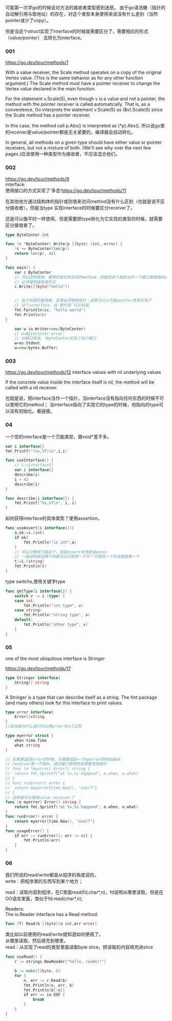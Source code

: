 可能第一次学go的时候会对方法的接收者类型感到迷惑。
由于go语法糖（指针的自动解引用与取地址）的存在，对这个类型本身使用来说没有什么差别（当然pointer减少了copy）。

但是当这个struct实现了interface的时候就需要区分了，需要相应的形式（value/pointer）
去转化为interface。


### 001
https://go.dev/tour/methods/1

With a value receiver, the Scale method operates on a copy of the original Vertex value. (This is the same behavior as for any other function argument.) The Scale method must have a pointer receiver to change the Vertex value declared in the main function.

For the statement v.Scale(5), even though v is a value and not a pointer, the method with the pointer receiver is called automatically. That is, as a convenience, Go interprets the statement v.Scale(5) as (&v).Scale(5) since the Scale method has a pointer receiver.

In this case, the method call p.Abs() is interpreted as (*p).Abs().
所以说go里的receiver是value/pointer都是无关紧要的，编译器会自动转化。

In general, all methods on a given type should have either value or pointer receivers, but not a mixture of both. (We'll see why over the next few pages.)应该使用一种类型作为接收者，不应该混合他们。
### 002

https://go.dev/tour/methods/9          
interface:      
使用接口的方式实现了‘多态’https://go.dev/tour/methods/11

在其他地方通过结构体的指针或则值来访问method没有什么区别（也就是说不区分接收者），但是当type
实现interface的时候要区分receiver了。

还是可以像平时一样使用，但是需要把type转化为它实现的类型的时候，就需要区分接收者了。
```go
type ByteConter int

func (c *ByteConter) Write(p []byte) (int, error) {
	*c += ByteConter(len(p))
	return len(p), nil
}

func main() {
	var c ByteConter
	// 可以这样使用，使用的是它所实现的method，但是把这个类转当作一个接口来使用的话
	// 必须使用接收者形式
	c.Write([]byte("hello"))


	// 由于前面的接收者，这里必须使用指针；这里可以认为是pointer类型实现了
	// 这个interface，由‘替代性’可以知道。
	fmt.Fprintln(&c, "hello world")
	fmt.Println(c)
}

	var w io.Writer=new(ByteConter)
	// w=ByteConter error:
	// 对接口来说，*ByteConter实现了这个接口
	w=os.Stdout
	w=new(bytes.Buffer)
```

### 003


https://go.dev/tour/methods/12  interface values with nil underlying values        

If the concrete value inside the interface itself is nil, the method will be called with a nil receiver.

也就是说，把interface当作一个指针，当interface没有指向任何东西的时候不可以使用它的method；
当interface指向了实现它的type的时候，他指向的type可以没有初始化。看链接。


### 04
一个空的interface是一个万能类型，跟void*差不多。
```go
var i interface{}
fmt.Printf("(%v,%T)\n",i,i)

func useInterface() {
	// i:=interface{}
	var i interface{}
	describe(i)
	i = 42
	describe(i)
}

func describe(i interface{}) {
	fmt.Printf("%v,%T\n", i, i)
}

```

如何获得interface的具体类型？使用assertion。
```go
func useAssert(i interface{}){
	a,ok:=i.(int)
	if ok{
		fmt.Println("is int",a)
    }
    // 可以只使用下面这个，但是assert失败就会panic
    // 一般这种返回两个的都可以只使用一个吗？只使用一个的话就是第一个
	t:=i.(string)
	fmt.Println(t)
}
```

type switchs,使用关键字type
```go
func getType(i interface{}) {
	switch v := i.(type) {
	case int:
		fmt.Println("int type", v)
	case string:
		fmt.Println("string type", v)
	default:
		fmt.Println("other type", v)
	}
}
```

### 05
one of the most ubiquitous interface is Stringer

https://go.dev/tour/methods/17
```go
type Stringer interface{
    String() string
}
```
A Stringer is a type that can describe itself as a string. The fmt package (and many others) look for this interface to print values.



```go
type error interface{
    Error()string
}
//这也是为什么我们可以把error与nil比较

type myerror struct {
	when time.Time
	what string
}

// 在需要返回error的时候，只需要返回一个myerror的地址就ok
// receiver是一个指针，通过接口使用的话需要使用指针
// func (e *myerror) Error() string {
// 	return fmt.Sprintf("at %v,%s happend", e.when, e.what)
// }
// func runError() error {
// 	return &myerror{time.Now(), "over?"}
// }
// 这样就可以使用value receiver了
func (e myerror) Error() string {
	return fmt.Sprintf("at %v,%s happend", e.when, e.what)
}
func runError() error {
	return myerror{time.Now(), "over?"}
}
func usageError() {
	if err := runError(); err != nil {
		fmt.Println(err)
	}
}
```




### 06
我们所说的read/write都是从程序的角度说的，      
write：把程序里的东西写到某个地方；     

read：读取内容到程序，在C里面read(fd,char*,n)，fd说明从哪里读取，但是在OO语言里面，类似于fd.read(char*,n);

Readers:      
The io.Reader interface has a Read method:
```go
func (T) Read(b []byte)(n int,err error)
```
类比如以前使用的read/write就知道如何使用了。       
从哪里读取，然后填充到哪里。     
read：从实现了read的类型里面读取byte slice。把读取的内容填充进slice
```go
func useRead() {
	r := strings.NewReader("hello, reader!")

	b := make([]byte, 8)
	for {
		n, err := r.Read(b)
		fmt.Println(n, err, b)
		fmt.Println(b[:n])
		if err == io.EOF {
			break
		}
	}
}
```